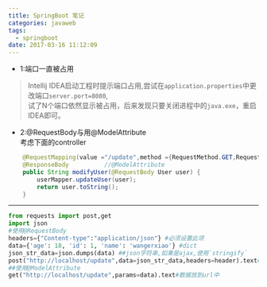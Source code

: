 ```yaml
---
title: SpringBoot 笔记
categories: javaweb
tags:
  - springboot
date: 2017-03-16 11:12:09
---
```


* 1:端口一直被占用
>Intellij IDEA启动工程时提示端口占用,尝试在`application.properties`中更改端口`server.port=8080`,   
试了N个端口依然显示被占用，后来发现只要关闭进程中的`java.exe`，重启IDEA即可。


* 2:@RequestBody与用@ModelAttribute   
考虑下面的controller
```java
    @RequestMapping(value ="/update",method ={RequestMethod.GET,RequestMethod.POST})
    @ResponseBody          //@ModelAttribute
    public String modifyUser(@RequestBody User user) {
        userMapper.updateUser(user);
        return user.toString();
    }
```
---
```python
from requests import post,get
import json
#使用@RequestBody
headers={"Content-type":"application/json"} #必须设置此项
data={'age': 18, 'id': 1, 'name': 'wangerxiao'} #dict
json_str_data=json.dumps(data) ##json字符串,如果是ajax,使用`stringify`
post("http://localhost/update",data=json_str_data,headers=header).text#数据放到body中
##使用@ModelAttribute
get("http://localhost/update",params=data).text#数据放到url中
```
